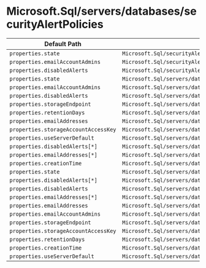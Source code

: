 # Microsoft.Sql/servers/databases/securityAlertPolicies

| Default Path | Alias |
|---|---|
| `properties.state` | `Microsoft.Sql/securityAlertPolicies.state` |
| `properties.emailAccountAdmins` | `Microsoft.Sql/securityAlertPolicies.emailAccountAdmins` |
| `properties.disabledAlerts` | `Microsoft.Sql/securityAlertPolicies.disabledAlerts` |
| `properties.state` | `Microsoft.Sql/servers/databases/securityAlertPolicies/state` |
| `properties.emailAccountAdmins` | `Microsoft.Sql/servers/databases/securityAlertPolicies/emailAccountAdmins` |
| `properties.disabledAlerts` | `Microsoft.Sql/servers/databases/securityAlertPolicies/disabledAlerts` |
| `properties.storageEndpoint` | `Microsoft.Sql/servers/databases/securityAlertPolicies/storageEndpoint` |
| `properties.retentionDays` | `Microsoft.Sql/servers/databases/securityAlertPolicies/retentionDays` |
| `properties.emailAddresses` | `Microsoft.Sql/servers/databases/securityAlertPolicies/emailAddresses` |
| `properties.storageAccountAccessKey` | `Microsoft.Sql/servers/databases/securityAlertPolicies/storageAccountAccessKey` |
| `properties.useServerDefault` | `Microsoft.Sql/servers/databases/securityAlertPolicies/useServerDefault` |
| `properties.disabledAlerts[*]` | `Microsoft.Sql/servers/databases/securityAlertPolicies/disabledAlerts[*]` |
| `properties.emailAddresses[*]` | `Microsoft.Sql/servers/databases/securityAlertPolicies/emailAddresses[*]` |
| `properties.creationTime` | `Microsoft.Sql/servers/databases/securityAlertPolicies/creationTime` |
| `properties.state` | `Microsoft.Sql/servers/databases/securityAlertPolicies/default.state` |
| `properties.disabledAlerts[*]` | `Microsoft.Sql/servers/databases/securityAlertPolicies/default.disabledAlerts[*]` |
| `properties.disabledAlerts` | `Microsoft.Sql/servers/databases/securityAlertPolicies/default.disabledAlerts` |
| `properties.emailAddresses[*]` | `Microsoft.Sql/servers/databases/securityAlertPolicies/default.emailAddresses[*]` |
| `properties.emailAddresses` | `Microsoft.Sql/servers/databases/securityAlertPolicies/default.emailAddresses` |
| `properties.emailAccountAdmins` | `Microsoft.Sql/servers/databases/securityAlertPolicies/default.emailAccountAdmins` |
| `properties.storageEndpoint` | `Microsoft.Sql/servers/databases/securityAlertPolicies/default.storageEndpoint` |
| `properties.storageAccountAccessKey` | `Microsoft.Sql/servers/databases/securityAlertPolicies/default.storageAccountAccessKey` |
| `properties.retentionDays` | `Microsoft.Sql/servers/databases/securityAlertPolicies/default.retentionDays` |
| `properties.creationTime` | `Microsoft.Sql/servers/databases/securityAlertPolicies/default.creationTime` |
| `properties.useServerDefault` | `Microsoft.Sql/servers/databases/securityAlertPolicies/default.useServerDefault` |

